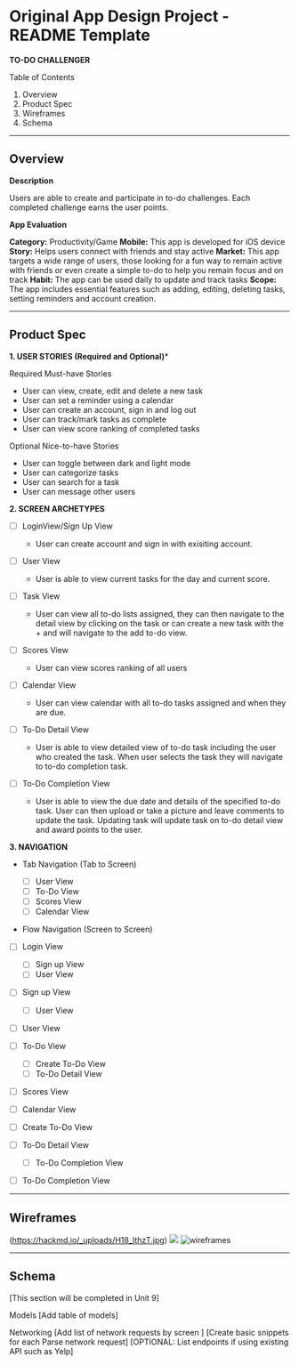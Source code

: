 Original App Design Project - README Template
===
**TO-DO CHALLENGER**

Table of Contents
1. Overview
2. Product Spec
3. Wireframes
4. Schema

---
**Overview**
-

 **Description**

Users are able to create and participate in to-do challenges. Each completed challenge earns the user points. 

 **App Evaluation**
 
**Category:** Productivity/Game
**Mobile:** This app is developed for iOS device
**Story:** Helps users connect with friends and stay active
**Market:** This app targets a wide range of users, those looking for a fun way to remain active with friends or even create a simple to-do to help you remain focus and on track
**Habit:** The app can be used daily to update and track tasks
**Scope:** The app includes essential features such as adding, editing, deleting tasks, setting reminders and account creation. 

---
**Product Spec**
-
**1. USER STORIES (Required and Optional)***

Required Must-have Stories

* User can view, create, edit and delete a new task
* User can set a reminder using a calendar
* User can create an account, sign in and log out
* User can track/mark tasks as complete
* User can view score ranking of completed tasks

Optional Nice-to-have Stories

* User can toggle between dark and light mode
* User can categorize tasks
* User can search for a task
* User can message other users

**2. SCREEN ARCHETYPES**
- [ ] LoginView/Sign Up View
    * User can create account and sign in with exisiting account.
    
- [ ] User View
     * User is able to view current tasks for the day and current score.
     
- [ ] Task View 
    * User can view all to-do lists assigned, they can then navigate to the detail view by clicking on the task or can create a new task with the + and will navigate to the add to-do view.

- [ ] Scores View
    * User can view scores ranking of all users

- [ ] Calendar View
    * User can view calendar with all to-do tasks assigned and when they are due.

- [ ] To-Do Detail View
    * User is able to view detailed view of to-do task including the user who created the task. When user selects the task they will navigate to to-do completion task.

- [ ] To-Do Completion View
    * User is able to view the due date and details of the specified to-do task. User can then upload or take a picture and leave comments to update the task. Updating task will update task on to-do detail view and award points to the user.

**3. NAVIGATION**

* Tab Navigation (Tab to Screen)

    - [ ] User View
    - [ ] To-Do View
    - [ ] Scores View
    - [ ] Calendar View

* Flow Navigation (Screen to Screen)

- [ ] Login View
    - [ ] Sign up View
    - [ ] User View

- [ ] Sign up View
    - [ ] User View

- [ ] User View

- [ ] To-Do View
    - [ ] Create To-Do View
    - [ ] To-Do Detail View

- [ ] Scores View

- [ ] Calendar View

- [ ] Create To-Do View

- [ ] To-Do Detail View
    - [ ] To-Do Completion View

- [ ] To-Do Completion View

---
**Wireframes**
---
(https://hackmd.io/_uploads/H18_lthzT.jpg)
![](https://hackmd.io/_uploads/S1h4ZKnza.jpg)
![wireframes](https://github.com/ajax3693/TrackerApp/assets/122309981/f7b66525-bb4b-456a-8fb6-64e6759f5019)

---
**Schema**
---
[This section will be completed in Unit 9]

Models
[Add table of models]

Networking
[Add list of network requests by screen ]
[Create basic snippets for each Parse network request]
[OPTIONAL: List endpoints if using existing API such as Yelp]
